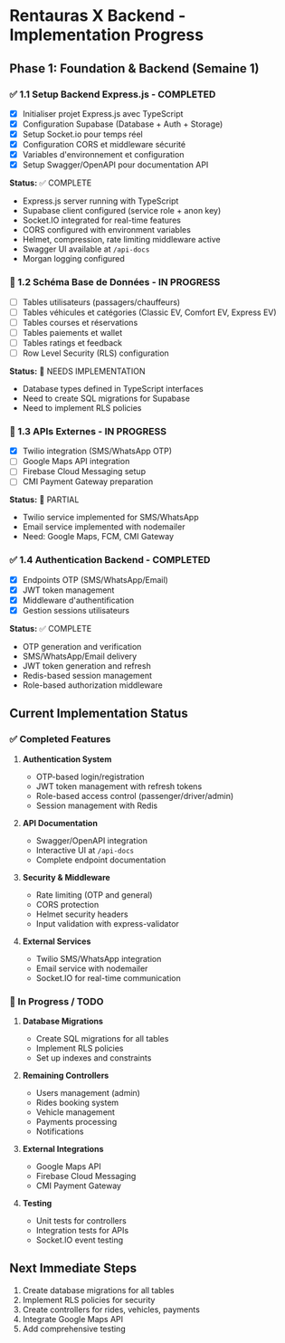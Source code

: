 # Rentauras X Backend - Implementation Progress

## Phase 1: Foundation & Backend (Semaine 1)

### ✅ 1.1 Setup Backend Express.js - COMPLETED
- [x] Initialiser projet Express.js avec TypeScript
- [x] Configuration Supabase (Database + Auth + Storage)
- [x] Setup Socket.io pour temps réel
- [x] Configuration CORS et middleware sécurité
- [x] Variables d'environnement et configuration
- [x] Setup Swagger/OpenAPI pour documentation API

**Status:** ✅ COMPLETE
- Express.js server running with TypeScript
- Supabase client configured (service role + anon key)
- Socket.IO integrated for real-time features
- CORS configured with environment variables
- Helmet, compression, rate limiting middleware active
- Swagger UI available at `/api-docs`
- Morgan logging configured

### 🔄 1.2 Schéma Base de Données - IN PROGRESS
- [ ] Tables utilisateurs (passagers/chauffeurs)
- [ ] Tables véhicules et catégories (Classic EV, Comfort EV, Express EV)
- [ ] Tables courses et réservations
- [ ] Tables paiements et wallet
- [ ] Tables ratings et feedback
- [ ] Row Level Security (RLS) configuration

**Status:** 🔄 NEEDS IMPLEMENTATION
- Database types defined in TypeScript interfaces
- Need to create SQL migrations for Supabase
- Need to implement RLS policies

### 🔄 1.3 APIs Externes - IN PROGRESS
- [x] Twilio integration (SMS/WhatsApp OTP)
- [ ] Google Maps API integration
- [ ] Firebase Cloud Messaging setup
- [ ] CMI Payment Gateway preparation

**Status:** 🔄 PARTIAL
- Twilio service implemented for SMS/WhatsApp
- Email service implemented with nodemailer
- Need: Google Maps, FCM, CMI Gateway

### ✅ 1.4 Authentication Backend - COMPLETED
- [x] Endpoints OTP (SMS/WhatsApp/Email)
- [x] JWT token management
- [x] Middleware d'authentification
- [x] Gestion sessions utilisateurs

**Status:** ✅ COMPLETE
- OTP generation and verification
- SMS/WhatsApp/Email delivery
- JWT token generation and refresh
- Redis-based session management
- Role-based authorization middleware

## Current Implementation Status

### ✅ Completed Features
1. **Authentication System**
   - OTP-based login/registration
   - JWT token management with refresh tokens
   - Role-based access control (passenger/driver/admin)
   - Session management with Redis

2. **API Documentation**
   - Swagger/OpenAPI integration
   - Interactive UI at `/api-docs`
   - Complete endpoint documentation

3. **Security & Middleware**
   - Rate limiting (OTP and general)
   - CORS protection
   - Helmet security headers
   - Input validation with express-validator

4. **External Services**
   - Twilio SMS/WhatsApp integration
   - Email service with nodemailer
   - Socket.IO for real-time communication

### 🔄 In Progress / TODO
1. **Database Migrations**
   - Create SQL migrations for all tables
   - Implement RLS policies
   - Set up indexes and constraints

2. **Remaining Controllers**
   - Users management (admin)
   - Rides booking system
   - Vehicle management
   - Payments processing
   - Notifications

3. **External Integrations**
   - Google Maps API
   - Firebase Cloud Messaging
   - CMI Payment Gateway

4. **Testing**
   - Unit tests for controllers
   - Integration tests for APIs
   - Socket.IO event testing

## Next Immediate Steps

1. Create database migrations for all tables
2. Implement RLS policies for security
3. Create controllers for rides, vehicles, payments
4. Integrate Google Maps API
5. Add comprehensive testing

